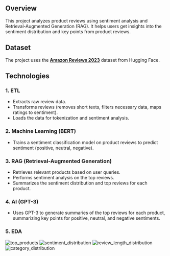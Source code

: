 ## Overview

This project analyzes product reviews using sentiment analysis and Retrieval-Augmented Generation (RAG). It helps users get insights into the sentiment distribution and key points from product reviews.

## Dataset

The project uses the [**Amazon Reviews 2023**](https://huggingface.co/datasets/McAuley-Lab/Amazon-Reviews-2023) dataset from Hugging Face.

## Technologies

### 1. ETL
- Extracts raw review data.
- Transforms reviews (removes short texts, filters necessary data, maps ratings to sentiment).
- Loads the data for tokenization and sentiment analysis.

### 2. Machine Learning (BERT)
- Trains a sentiment classification model on product reviews to predict sentiment (positive, neutral, negative).

### 3. RAG (Retrieval-Augmented Generation)
- Retrieves relevant products based on user queries.
- Performs sentiment analysis on the top reviews.
- Summarizes the sentiment distribution and top reviews for each product.

### 4. AI (GPT-3)
- Uses GPT-3 to generate summaries of the top reviews for each product, summarizing key points for positive, neutral, and negative sentiments.


### 5. EDA
![top_products](https://github.com/user-attachments/assets/7f4d9ad6-bcf0-4637-8cab-378e9a4e531e)
![sentiment_distribution](https://github.com/user-attachments/assets/253c7424-8df3-4cfb-8917-c521939a4e8f)
![review_length_distribution](https://github.com/user-attachments/assets/a92ba2bc-76a1-433e-8db0-bf8851a084e7)
![category_distribution](https://github.com/user-attachments/assets/3a707ff5-f766-47d5-9106-2075ad7acbd5)
